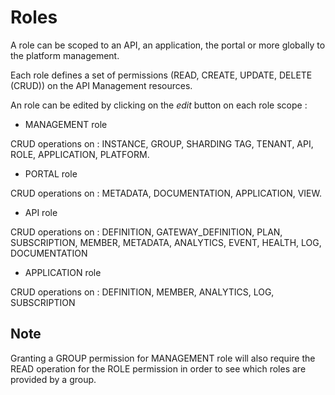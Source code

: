 # Roles

A role can be scoped to an API, an application, the portal or more globally to the platform management.

Each role defines a set of permissions (READ, CREATE, UPDATE, DELETE (CRUD)) on the API Management resources.

An role can be edited by clicking on the *edit* button on each role scope :

* MANAGEMENT role

CRUD operations on : INSTANCE, GROUP, SHARDING TAG, TENANT, API, ROLE, APPLICATION, PLATFORM.

* PORTAL role

CRUD operations on : METADATA, DOCUMENTATION, APPLICATION, VIEW.

* API role

CRUD operations on : DEFINITION, GATEWAY_DEFINITION, PLAN, SUBSCRIPTION, MEMBER, METADATA, ANALYTICS, EVENT, HEALTH, LOG, DOCUMENTATION

* APPLICATION role

CRUD operations on : DEFINITION, MEMBER, ANALYTICS, LOG, SUBSCRIPTION

## Note

Granting a GROUP permission for MANAGEMENT role will also require the READ operation for the ROLE permission in order to see which roles are provided by a group.  